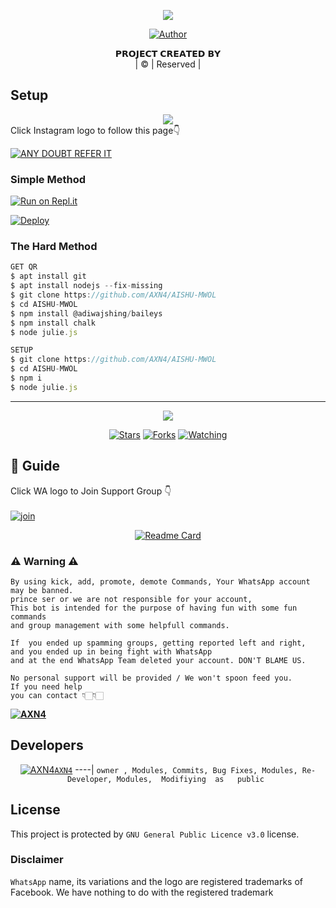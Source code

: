 
</p>

<div align="center">
  <p align="center">
<img src=https://i.imgur.com/mJhs5Bc.jpeg>
</p>


  <p align="center">
<a href="https://github.com/AXN4"><img title="Author" src="https://img.shields.io/badge/Author-AISHUMWOL-cyberchekuthan/Amalser_v2?color=blue&style=for-the-badge&logo=whatsapp"></a>
</p>
</div>
<p align="center">
𝗣𝗥𝗢𝗝𝗘𝗖𝗧 𝗖𝗥𝗘𝗔𝗧𝗘𝗗 𝗕𝗬 
    <br>
       | © |
        Reserved |
    <br> 
</p>

## Setup
<div align="center"> 

<img src="https://github.com/SP-XD/SP-XD/blob/main/images/dino_rounded.gif?raw=true" href="https://github.com/SP-XD" />



</div

## Click Instagram logo to follow this page👇

 [![ANY DOUBT REFER IT](https://i.imgur.com/cOevAnk.png)](https://www.instagram.com/_axn4._/)

  ### Simple Method
  
[![Run on Repl.it](https://repl.it/badge/github/quiec/whatsAlfa)](https://replit.com/@AXN4QR/AXN4?)

[![Deploy](https://www.herokucdn.com/deploy/button.svg)](https://heroku.com/deploy?template=https://github.com/PRINCE-SER/Prince_ser.git)

  
  
### The Hard Method
```js
GET QR
$ apt install git
$ apt install nodejs --fix-missing
$ git clone https://github.com/AXN4/AISHU-MWOL
$ cd AISHU-MWOL
$ npm install @adiwajshing/baileys
$ npm install chalk
$ node julie.js
```
      
```js
SETUP
$ git clone https://github.com/AXN4/AISHU-MWOL
$ cd AISHU-MWOL
$ npm i
$ node julie.js
```

----

  <p align="center">
  <a href="https://github.com/AXN4/AISHU-MWOL">
    
<a href="https://github.com/AXN4/followers">
<img src="https://img.shields.io/github/repo-size/cyberchekuthan/Kaztroserv1_v2?color=green&label=Repo%20total%20size&style=plastic">
<p align="center">
<a href="https://github.com/AXN4/followers"
<img title="Followers" src="https://img.shields.io/github/followers/PRINCE-SER?color=blue&style=flat-square"></a>
<a href="https://github.com/AXN4/AISHU-MWOL/stargazers/"><img title="Stars" src="https://img.shields.io/github/stars/PRINCE-SER/Prince_ser?color=blue&style=flat-square"></a>
<a href="https://github.com/AXN4/AISHU-MWOL/network/members"><img title="Forks" src="https://img.shields.io/github/forks/PRINCE-SER/Prince_ser?color=blue&style=flat-square"></a>
<a href="https://github.com/AXN4/AISHU-MWOL/watchers"><img title="Watching" src="https://img.shields.io/github/watchers/PRINCE-SER/Prince_ser?label=Watchers&color=blue&style=flat-square"></a>
</p>

## 📢 Guide
Click WA logo to Join Support Group 👇
    <br>
<br>
  [![join](https://i.imgur.com/21zMdKL.png)](https://chat.whatsapp.com/Bkr0eUKoVse2VgmFazzk4t)
  <div align="center">
       
  [![Readme Card](https://github-readme-stats.vercel.app/api/pin/?username=AXN4&repo=AISHU-MWOL&theme=nightowl)](https://github.com/AXN4/AISHU-MWOL)
  </div>
    
### ⚠ Warning ⚠

```
By using kick, add, promote, demote Commands, Your WhatsApp account may be banned.
prince ser or we are not responsible for your account, 
This bot is intended for the purpose of having fun with some fun commands 
and group management with some helpfull commands.

If  you ended up spamming groups, getting reported left and right, 
and you ended up in being fight with WhatsApp
and at the end WhatsApp Team deleted your account. DON'T BLAME US.

No personal support will be provided / We won't spoon feed you. 
If you need help
you can contact 👇🏻👇🏻 
```
**[![AXN4](https://i.imgur.com/8c02mRI.png)](http://wa.me/918590565968?text=_Hi%20Prince%20ser💖✨_)**

## Developers
  <div align="center">

  [![AXN4](https://i.imgur.com/XxpsH71.jpeg)](https://github.com/AXN4)[`AXN4`](https://github.com/AXN4)
----|
   `owner , Modules, Commits, Bug Fixes, Modules, Re-Developer, Modules,  Modifiying  as   public ` 
  </div>
    
>
    


## License
This project is protected by `GNU General Public Licence v3.0` license.

### Disclaimer
`WhatsApp` name, its variations and the logo are registered trademarks of Facebook. We have nothing to do with the registered trademark
